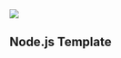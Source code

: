 <img src="https://github.com/gearmobileNode/node_template/actions/workflows/main.yml/badge.svg?branch=main" />

## Node.js Template
